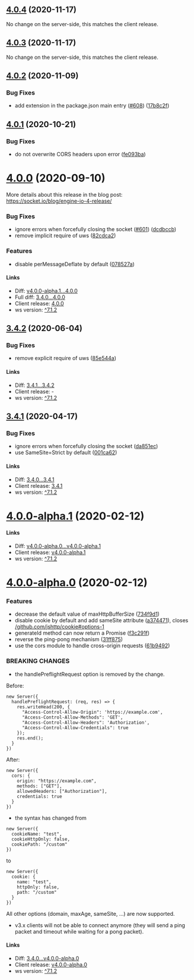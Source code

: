 ## [4.0.4](https://github.com/socketio/engine.io/compare/4.0.3...4.0.4) (2020-11-17)

No change on the server-side, this matches the client release.

## [4.0.3](https://github.com/socketio/engine.io/compare/4.0.2...4.0.3) (2020-11-17)

No change on the server-side, this matches the client release.

## [4.0.2](https://github.com/socketio/engine.io/compare/4.0.1...4.0.2) (2020-11-09)


### Bug Fixes

* add extension in the package.json main entry ([#608](https://github.com/socketio/engine.io/issues/608)) ([17b8c2f](https://github.com/socketio/engine.io/commit/17b8c2f199e7a307b6d6294b8599abacb3ec56e7))


## [4.0.1](https://github.com/socketio/engine.io/compare/4.0.0...4.0.1) (2020-10-21)


### Bug Fixes

* do not overwrite CORS headers upon error ([fe093ba](https://github.com/socketio/engine.io/commit/fe093bae1adce99e01dfdd3ce7542957785098b5))



# [4.0.0](https://github.com/socketio/engine.io/compare/v4.0.0-alpha.1...4.0.0) (2020-09-10)

More details about this release in the blog post: https://socket.io/blog/engine-io-4-release/

### Bug Fixes

* ignore errors when forcefully closing the socket ([#601](https://github.com/socketio/engine.io/issues/601)) ([dcdbccb](https://github.com/socketio/engine.io/commit/dcdbccb3dd8a7b7db057d23925356034fcd35d48))
* remove implicit require of uws ([82cdca2](https://github.com/socketio/engine.io/commit/82cdca23bab0ed69b61b60961900d456a3065e6a))


### Features

* disable perMessageDeflate by default ([078527a](https://github.com/socketio/engine.io/commit/078527a384b70dc46d99083fa218be5d45213e51))

#### Links

- Diff: [v4.0.0-alpha.1...4.0.0](https://github.com/socketio/engine.io/compare/v4.0.0-alpha.1...4.0.0)
- Full diff: [3.4.0...4.0.0](https://github.com/socketio/engine.io/compare/3.4.0...4.0.0)
- Client release: [4.0.0](https://github.com/socketio/engine.io-client/releases/tag/4.0.0)
- ws version: [^7.1.2](https://github.com/websockets/ws/releases/tag/7.1.2)


## [3.4.2](https://github.com/socketio/engine.io/compare/3.4.1...3.4.2) (2020-06-04)


### Bug Fixes

* remove explicit require of uws ([85e544a](https://github.com/socketio/engine.io/commit/85e544afd95a5890761a613263a5eba0c9a18a93))

#### Links

- Diff: [3.4.1...3.4.2](https://github.com/socketio/engine.io/compare/3.4.1...3.4.2)
- Client release: -
- ws version: [^7.1.2](https://github.com/websockets/ws/releases/tag/7.1.2)



## [3.4.1](https://github.com/socketio/engine.io/compare/3.4.0...3.4.1) (2020-04-17)


### Bug Fixes

* ignore errors when forcefully closing the socket ([da851ec](https://github.com/socketio/engine.io/commit/da851ec4ec89d96df2ee5c711f328b5d795423e9))
* use SameSite=Strict by default ([001ca62](https://github.com/socketio/engine.io/commit/001ca62cc4a8f511f3b2fbd9e4493ad274a6a0e5))

#### Links

- Diff: [3.4.0...3.4.1](https://github.com/socketio/engine.io/compare/3.4.0...3.4.1)
- Client release: [3.4.1](https://github.com/socketio/engine.io-client/releases/tag/3.4.1)
- ws version: [^7.1.2](https://github.com/websockets/ws/releases/tag/7.1.2)



# [4.0.0-alpha.1](https://github.com/socketio/engine.io/compare/v4.0.0-alpha.0...v4.0.0-alpha.1) (2020-02-12)

#### Links

- Diff: [v4.0.0-alpha.0...v4.0.0-alpha.1](https://github.com/socketio/engine.io-client/compare/v4.0.0-alpha.0...v4.0.0-alpha.1)
- Client release: [v4.0.0-alpha.1](https://github.com/socketio/engine.io-client/releases/tag/v4.0.0-alpha.1)
- ws version: [^7.1.2](https://github.com/websockets/ws/releases/tag/7.1.2)



# [4.0.0-alpha.0](https://github.com/socketio/engine.io/compare/3.4.0...v4.0.0-alpha.0) (2020-02-12)


### Features

* decrease the default value of maxHttpBufferSize ([734f9d1](https://github.com/socketio/engine.io/commit/734f9d1268840722c41219e69eb58318e0b2ac6b))
* disable cookie by default and add sameSite attribute ([a374471](https://github.com/socketio/engine.io/commit/a374471d06e3681a769766a1d068898182f9305f)), closes [/github.com/jshttp/cookie#options-1](https://github.com//github.com/jshttp/cookie/issues/options-1)
* generateId method can now return a Promise ([f3c291f](https://github.com/socketio/engine.io/commit/f3c291fa613a9d50c924d74293035737fdace4f2))
* reverse the ping-pong mechanism ([31ff875](https://github.com/socketio/engine.io/commit/31ff87593f231b86dc47ec5761936439ebd53c20))
* use the cors module to handle cross-origin requests ([61b9492](https://github.com/socketio/engine.io/commit/61b949259ed966ef6fc8bfd61f14d1a2ef06d319))


### BREAKING CHANGES

* the handlePreflightRequest option is removed by the change.

Before:

```
new Server({
  handlePreflightRequest: (req, res) => {
    res.writeHead(200, {
      "Access-Control-Allow-Origin": 'https://example.com',
      "Access-Control-Allow-Methods": 'GET',
      "Access-Control-Allow-Headers": 'Authorization',
      "Access-Control-Allow-Credentials": true
    });
    res.end();
  }
})
```

After:

```
new Server({
  cors: {
    origin: "https://example.com",
    methods: ["GET"],
    allowedHeaders: ["Authorization"],
    credentials: true
  }
})
```
* the syntax has changed from

```
new Server({
  cookieName: "test",
  cookieHttpOnly: false,
  cookiePath: "/custom"
})
```

to

```
new Server({
  cookie: {
    name: "test",
    httpOnly: false,
    path: "/custom"
  }
})
```

All other options (domain, maxAge, sameSite, ...) are now supported.

* v3.x clients will not be able to connect anymore (they will send a ping packet and timeout while waiting for a pong packet).

#### Links

- Diff: [3.4.0...v4.0.0-alpha.0](https://github.com/socketio/engine.io-client/compare/3.4.0...v4.0.0-alpha.0)
- Client release: [v4.0.0-alpha.0](https://github.com/socketio/engine.io-client/releases/tag/v4.0.0-alpha.0)
- ws version: [^7.1.2](https://github.com/websockets/ws/releases/tag/7.1.2)

